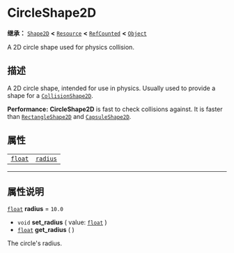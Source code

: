 <!-- ⚠ 请勿编辑本文件 ⚠ -->
<!-- 本文档使用脚本从 WeDot 引擎源码仓库生成。 -->
<!-- 生成脚本：https://github.com/WeDot-Engine/WeDot/tree/4.3/doc/tools/make_md.py； -->
<!-- 原文件：https://github.com/WeDot-Engine/WeDot/tree/4.3/doc/classes/CircleShape2D.xml。 -->

<div id="_class_circleshape2d"></div>

# CircleShape2D

**继承：** [`Shape2D`](class_shape2d.md) **<** [`Resource`](class_resource.md) **<** [`RefCounted`](class_refcounted.md) **<** [`Object`](class_object.md)

A 2D circle shape used for physics collision.

## 描述

A 2D circle shape, intended for use in physics. Usually used to provide a shape for a [`CollisionShape2D`](class_collisionshape2d.md).

 **Performance:** **CircleShape2D** is fast to check collisions against. It is faster than [`RectangleShape2D`](class_rectangleshape2d.md) and [`CapsuleShape2D`](class_capsuleshape2d.md).

## 属性

|||
|:-:|:--|
| [`float`](class_float.md) | [`radius`](class_circleshape2d.md#class_circleshape2d_property_radius) | ``10.0`` |

<!-- rst-class:: classref-section-separator -->

---

## 属性说明

<div id="_class_circleshape2d_property_radius"></div>

[`float`](class_float.md) **radius** = ``10.0`` <div id="class_circleshape2d_property_radius"></div>

- `void` **set_radius** ( value: [`float`](class_float.md) )
- [`float`](class_float.md) **get_radius** ( )

The circle's radius.

[^virtual]: 本方法通常需要用户覆盖才能生效。
[^const]: 本方法无副作用，不会修改该实例的任何成员变量。
[^vararg]: 本方法除了能接受在此处描述的参数外，还能够继续接受任意数量的参数。
[^constructor]: 本方法用于构造某个类型。
[^static]: 调用本方法无需实例，可直接使用类名进行调用。
[^operator]: 本方法描述的是使用本类型作为左操作数的有效运算符。
[^bitfield]: 这个值是由下列位标志构成位掩码的整数。
[^void]: 无返回值。
